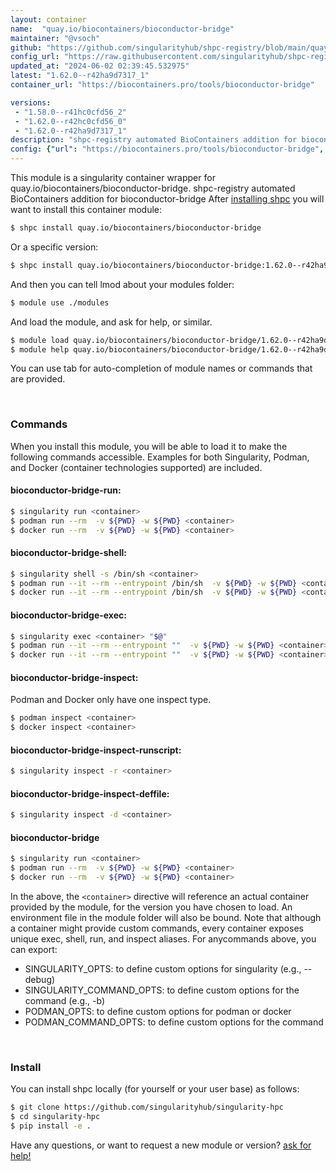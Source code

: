 ```yaml
---
layout: container
name:  "quay.io/biocontainers/bioconductor-bridge"
maintainer: "@vsoch"
github: "https://github.com/singularityhub/shpc-registry/blob/main/quay.io/biocontainers/bioconductor-bridge/container.yaml"
config_url: "https://raw.githubusercontent.com/singularityhub/shpc-registry/main/quay.io/biocontainers/bioconductor-bridge/container.yaml"
updated_at: "2024-06-02 02:39:45.532975"
latest: "1.62.0--r42ha9d7317_1"
container_url: "https://biocontainers.pro/tools/bioconductor-bridge"

versions:
 - "1.58.0--r41hc0cfd56_2"
 - "1.62.0--r42hc0cfd56_0"
 - "1.62.0--r42ha9d7317_1"
description: "shpc-registry automated BioContainers addition for bioconductor-bridge"
config: {"url": "https://biocontainers.pro/tools/bioconductor-bridge", "maintainer": "@vsoch", "description": "shpc-registry automated BioContainers addition for bioconductor-bridge", "latest": {"1.62.0--r42ha9d7317_1": "sha256:3ea756787dd93e5ed6c6f1affd193cc8090010e2d1f362f2fca4c26c968ca0c0"}, "tags": {"1.58.0--r41hc0cfd56_2": "sha256:670cf2714e02f74b754c536d10a42947587046d686d71e03f4f0939de9579d76", "1.62.0--r42hc0cfd56_0": "sha256:f95fc63417e89f2d003a30fa445747e541d70f432c331d23ed8d684fe802afe7", "1.62.0--r42ha9d7317_1": "sha256:3ea756787dd93e5ed6c6f1affd193cc8090010e2d1f362f2fca4c26c968ca0c0"}, "docker": "quay.io/biocontainers/bioconductor-bridge"}
---
```


This module is a singularity container wrapper for quay.io/biocontainers/bioconductor-bridge.
shpc-registry automated BioContainers addition for bioconductor-bridge
After [installing shpc](#install) you will want to install this container module:


```bash
$ shpc install quay.io/biocontainers/bioconductor-bridge
```

Or a specific version:

```bash
$ shpc install quay.io/biocontainers/bioconductor-bridge:1.62.0--r42ha9d7317_1
```

And then you can tell lmod about your modules folder:

```bash
$ module use ./modules
```

And load the module, and ask for help, or similar.

```bash
$ module load quay.io/biocontainers/bioconductor-bridge/1.62.0--r42ha9d7317_1
$ module help quay.io/biocontainers/bioconductor-bridge/1.62.0--r42ha9d7317_1
```

You can use tab for auto-completion of module names or commands that are provided.

<br>

### Commands

When you install this module, you will be able to load it to make the following commands accessible.
Examples for both Singularity, Podman, and Docker (container technologies supported) are included.

#### bioconductor-bridge-run:

```bash
$ singularity run <container>
$ podman run --rm  -v ${PWD} -w ${PWD} <container>
$ docker run --rm  -v ${PWD} -w ${PWD} <container>
```

#### bioconductor-bridge-shell:

```bash
$ singularity shell -s /bin/sh <container>
$ podman run --it --rm --entrypoint /bin/sh  -v ${PWD} -w ${PWD} <container>
$ docker run --it --rm --entrypoint /bin/sh  -v ${PWD} -w ${PWD} <container>
```

#### bioconductor-bridge-exec:

```bash
$ singularity exec <container> "$@"
$ podman run --it --rm --entrypoint ""  -v ${PWD} -w ${PWD} <container> "$@"
$ docker run --it --rm --entrypoint ""  -v ${PWD} -w ${PWD} <container> "$@"
```

#### bioconductor-bridge-inspect:

Podman and Docker only have one inspect type.

```bash
$ podman inspect <container>
$ docker inspect <container>
```

#### bioconductor-bridge-inspect-runscript:

```bash
$ singularity inspect -r <container>
```

#### bioconductor-bridge-inspect-deffile:

```bash
$ singularity inspect -d <container>
```



#### bioconductor-bridge

```bash
$ singularity run <container>
$ podman run --rm  -v ${PWD} -w ${PWD} <container>
$ docker run --rm  -v ${PWD} -w ${PWD} <container>
```


In the above, the `<container>` directive will reference an actual container provided
by the module, for the version you have chosen to load. An environment file in the
module folder will also be bound. Note that although a container
might provide custom commands, every container exposes unique exec, shell, run, and
inspect aliases. For anycommands above, you can export:

 - SINGULARITY_OPTS: to define custom options for singularity (e.g., --debug)
 - SINGULARITY_COMMAND_OPTS: to define custom options for the command (e.g., -b)
 - PODMAN_OPTS: to define custom options for podman or docker
 - PODMAN_COMMAND_OPTS: to define custom options for the command

<br>

### Install

You can install shpc locally (for yourself or your user base) as follows:

```bash
$ git clone https://github.com/singularityhub/singularity-hpc
$ cd singularity-hpc
$ pip install -e .
```

Have any questions, or want to request a new module or version? [ask for help!](https://github.com/singularityhub/singularity-hpc/issues)